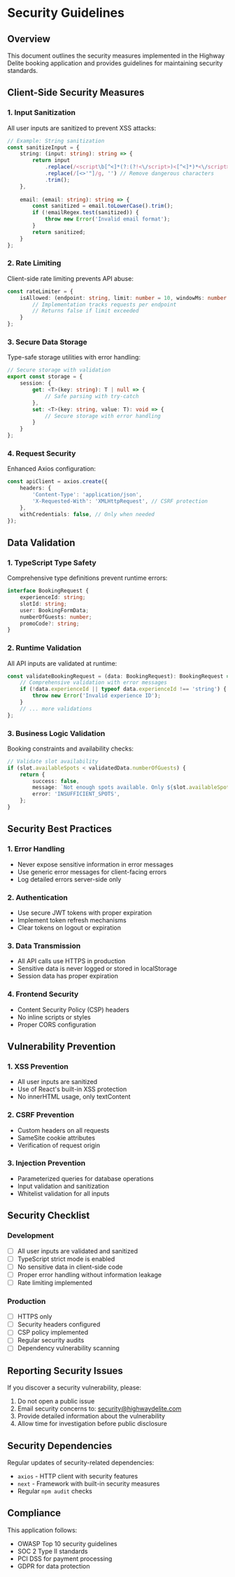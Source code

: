 # Security Guidelines

## Overview
This document outlines the security measures implemented in the Highway Delite booking application and provides guidelines for maintaining security standards.

## Client-Side Security Measures

### 1. Input Sanitization
All user inputs are sanitized to prevent XSS attacks:

```typescript
// Example: String sanitization
const sanitizeInput = {
    string: (input: string): string => {
        return input
            .replace(/<script\b[^<]*(?:(?!<\/script>)<[^<]*)*<\/script>/gi, '') // Remove script tags
            .replace(/[<>'"]/g, '') // Remove dangerous characters
            .trim();
    },
    
    email: (email: string): string => {
        const sanitized = email.toLowerCase().trim();
        if (!emailRegex.test(sanitized)) {
            throw new Error('Invalid email format');
        }
        return sanitized;
    }
};
```

### 2. Rate Limiting
Client-side rate limiting prevents API abuse:

```typescript
const rateLimiter = {
    isAllowed: (endpoint: string, limit: number = 10, windowMs: number = 60000): boolean => {
        // Implementation tracks requests per endpoint
        // Returns false if limit exceeded
    }
};
```

### 3. Secure Data Storage
Type-safe storage utilities with error handling:

```typescript
// Secure storage with validation
export const storage = {
    session: {
        get: <T>(key: string): T | null => {
            // Safe parsing with try-catch
        },
        set: <T>(key: string, value: T): void => {
            // Secure storage with error handling
        }
    }
};
```

### 4. Request Security
Enhanced Axios configuration:

```typescript
const apiClient = axios.create({
    headers: {
        'Content-Type': 'application/json',
        'X-Requested-With': 'XMLHttpRequest', // CSRF protection
    },
    withCredentials: false, // Only when needed
});
```

## Data Validation

### 1. TypeScript Type Safety
Comprehensive type definitions prevent runtime errors:

```typescript
interface BookingRequest {
    experienceId: string;
    slotId: string;
    user: BookingFormData;
    numberOfGuests: number;
    promoCode?: string;
}
```

### 2. Runtime Validation
All API inputs are validated at runtime:

```typescript
const validateBookingRequest = (data: BookingRequest): BookingRequest => {
    // Comprehensive validation with error messages
    if (!data.experienceId || typeof data.experienceId !== 'string') {
        throw new Error('Invalid experience ID');
    }
    // ... more validations
};
```

### 3. Business Logic Validation
Booking constraints and availability checks:

```typescript
// Validate slot availability
if (slot.availableSpots < validatedData.numberOfGuests) {
    return {
        success: false,
        message: `Not enough spots available. Only ${slot.availableSpots} spots remaining.`,
        error: 'INSUFFICIENT_SPOTS',
    };
}
```

## Security Best Practices

### 1. Error Handling
- Never expose sensitive information in error messages
- Use generic error messages for client-facing errors
- Log detailed errors server-side only

### 2. Authentication
- Use secure JWT tokens with proper expiration
- Implement token refresh mechanisms
- Clear tokens on logout or expiration

### 3. Data Transmission
- All API calls use HTTPS in production
- Sensitive data is never logged or stored in localStorage
- Session data has proper expiration

### 4. Frontend Security
- Content Security Policy (CSP) headers
- No inline scripts or styles
- Proper CORS configuration

## Vulnerability Prevention

### 1. XSS Prevention
- All user inputs are sanitized
- Use of React's built-in XSS protection
- No innerHTML usage, only textContent

### 2. CSRF Prevention
- Custom headers on all requests
- SameSite cookie attributes
- Verification of request origin

### 3. Injection Prevention
- Parameterized queries for database operations
- Input validation and sanitization
- Whitelist validation for all inputs

## Security Checklist

### Development
- [ ] All user inputs are validated and sanitized
- [ ] TypeScript strict mode is enabled
- [ ] No sensitive data in client-side code
- [ ] Proper error handling without information leakage
- [ ] Rate limiting implemented

### Production
- [ ] HTTPS only
- [ ] Security headers configured
- [ ] CSP policy implemented
- [ ] Regular security audits
- [ ] Dependency vulnerability scanning

## Reporting Security Issues
If you discover a security vulnerability, please:
1. Do not open a public issue
2. Email security concerns to: security@highwaydelite.com
3. Provide detailed information about the vulnerability
4. Allow time for investigation before public disclosure

## Security Dependencies
Regular updates of security-related dependencies:
- `axios` - HTTP client with security features
- `next` - Framework with built-in security measures
- Regular `npm audit` checks

## Compliance
This application follows:
- OWASP Top 10 security guidelines
- SOC 2 Type II standards
- PCI DSS for payment processing
- GDPR for data protection